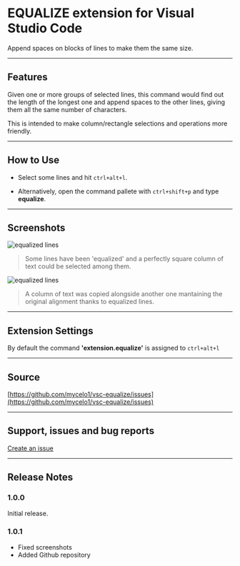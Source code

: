 # EQUALIZE extension for Visual Studio Code

Append spaces on blocks of lines to make them the same size.

-----------------------------------------------------------------------------------------------------------

## Features

Given one or more groups of selected lines, this command would find out the length of the longest one and append spaces to the other lines, giving them all the same number of characters.

This is intended to make column/rectangle selections and operations more friendly.

-----------------------------------------------------------------------------------------------------------

## How to Use

* Select some lines and hit `ctrl+alt+l`.

* Alternatively, open the command pallete with `ctrl+shift+p` and type **equalize**.

-----------------------------------------------------------------------------------------------------------

## Screenshots

![equalized lines](https://cdn.rawgit.com/mycelo1/vsc-equalize/master/images/screenshot1.png)

> Some lines have been 'equalized' and a perfectly square column of text could be selected among them.

![equalized lines](https://cdn.rawgit.com/mycelo1/vsc-equalize/master/images/screenshot2.png)

> A column of text was copied alongside another one mantaining the original alignment thanks to equalized lines.

-----------------------------------------------------------------------------------------------------------

## Extension Settings

By default the command **'extension.equalize'** is assigned to `ctrl+alt+l`

-----------------------------------------------------------------------------------------------------------

## Source

[https://github.com/mycelo1/vsc-equalize/issues](https://github.com/mycelo1/vsc-equalize/issues)

-----------------------------------------------------------------------------------------------------------

## Support, issues and bug reports

[Create an issue](https://github.com/mycelo1/vsc-equalize/issues)

-----------------------------------------------------------------------------------------------------------

## Release Notes

### 1.0.0

Initial release.

### 1.0.1

* Fixed screenshots
* Added Github repository
